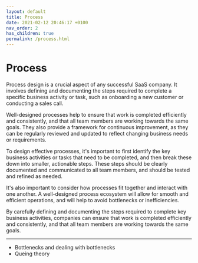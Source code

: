 ```yaml
---
layout: default
title: Process
date: 2021-02-12 20:46:17 +0100
nav_order: 2
has_children: true
permalink: /process.html
---
```


# Process

Process design is a crucial aspect of any successful SaaS company. It involves defining and documenting the steps required to complete a specific business activity or task, such as onboarding a new customer or conducting a sales call.

Well-designed processes help to ensure that work is completed efficiently and consistently, and that all team members are working towards the same goals. They also provide a framework for continuous improvement, as they can be regularly reviewed and updated to reflect changing business needs or requirements.

To design effective processes, it's important to first identify the key business activities or tasks that need to be completed, and then break these down into smaller, actionable steps. These steps should be clearly documented and communicated to all team members, and should be tested and refined as needed.

It's also important to consider how processes fit together and interact with one another. A well-designed process ecosystem will allow for smooth and efficient operations, and will help to avoid bottlenecks or inefficiencies.

By carefully defining and documenting the steps required to complete key business activities, companies can ensure that work is completed efficiently and consistently, and that all team members are working towards the same goals.

---

- Bottlenecks and dealing with bottlenecks
- Queing theory
